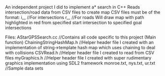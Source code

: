 An independent project I did to implement a* search in C++
Reads intersection/road data from CSV files to create map
	CSV files must be of the format:
		i,<intersection-name>,<intersection-latitude>,<intersection-longitude>  //For intersections
		r,<road-name>,<intersection-1>,<intersection-2>   //For roads
Will draw map with path highlighted in red from specified start intersection to specified goal intersections

Files:
	AStarGPSSearch.cc 	//Contains all code specific to this project (Main function)
	ChainingStringHashMap.h 	//Helper header file I created with an implementation of string->template hash map which uses chaining to deal with collisions
	CSVRead.h 	//Helper header file I created to read from CSV files
	myGraphics.h 	//Helper header file I created with super rudimentary graphics implementation using SDL2 framework
	monroe.txt, nys.txt, ur.txt 	//Sample data sets
